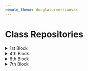 ```yaml
---
remote_theme: douglasurner/canvas
---
```


# Class Repositories

<details>
  <summary>1st Block</summary>
  
  * [Dionte H.](https://github.com/K-dion)
  * [Douglas U.](https://github.com/DouglasUrner)
  
</details>

<details>
  <summary>4th Block</summary>
  
  * [Douglas U.](https://github.com/DouglasUrner)
  
</details>

<details>
  <summary>6th Block</summary>
  
  * [Douglas U.](https://github.com/DouglasUrner)
  
</details>

<details>
  <summary>7th Block</summary>
  
  * [Douglas U.](https://github.com/DouglasUrner)

</details>

